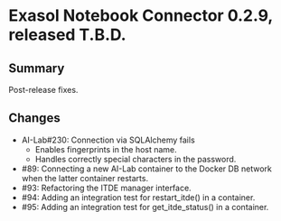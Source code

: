 # Exasol Notebook Connector 0.2.9, released T.B.D.

## Summary

Post-release fixes.

## Changes

* AI-Lab#230: Connection via SQLAlchemy fails
  - Enables fingerprints in the host name.
  - Handles correctly special characters in the password. 
* #89: Connecting a new AI-Lab container to the Docker DB network when the latter container restarts.
* #93: Refactoring the ITDE manager interface.
* #94: Adding an integration test for restart_itde() in a container.
* #95: Adding an integration test for get_itde_status() in a container.